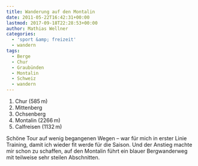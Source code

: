 ```yaml
---
title: Wanderung auf den Montalin
date: 2011-05-22T16:42:31+00:00
lastmod: 2017-09-18T22:28:53+00:00
author: Mathias Wellner
categories:
  - 'sport &amp; freizeit'
  - wandern
tags:
  - Berge
  - Chur
  - Graubünden
  - Montalin
  - Schweiz
  - wandern
---
```

  1. Chur (585&thinsp;m)
  2. Mittenberg
  3. Ochsenberg
  4. Montalin (2266&thinsp;m)
  5. Calfreisen (1132&thinsp;m)

Schöne Tour auf wenig begangenen Wegen &ndash; war für mich in erster Linie Training, damit ich wieder fit werde für die Saison. Und der Anstieg machte mir schon zu schaffen, auf den Montalin führt ein blauer Bergwanderweg mit teilweise sehr steilen Abschnitten.